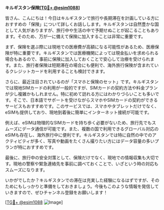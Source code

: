 **キルギスタン保険[[TG💪+ @esim1088](https://t.me/s/esim1088)]**

皆さん、こんにちは！今日はキルギスタンで旅行や長期滞在を計画している方におすすめの「保険」について詳しくお話しします。キルギスタンは自然豊かな国として人気がありますが、旅行中や生活の中で予期せぬことが起こることもあります。そのため、万が一に備えて保険に加入することは非常に重要です。

まず、保険を選ぶ際には現地での医療費が高額になる可能性があるため、医療保険が特に重要です。キルギスタンでは医療機関によっては現金払いを求められる場合もあるので、事前に保険に加入しておくことで安心して治療を受けられます。また、旅行者保険は短期滞在の場合にも便利で、海外旅行保険が含まれているクレジットカードを利用することも検討できます。

さらに、最近注目されているのが「スマホと保険のセット」です。キルギスタンでは現地SIMカードの利用が一般的ですが、SIMカードの契約方法や料金プランが少し複雑かもしれません。特に初めて訪れる方にはわかりづらいことも多いです。そこで、日本語でサポートを受けながらスマホやSIMカードの契約ができるサービスもおすすめです。このサービスでは、スマホやタブレットだけでなく、eSIMも提供しており、現地到着後に簡単にインターネット接続が可能です。

例えば、eSIMは物理的なSIMカードを持ち歩く必要がないため、旅行先でもスムーズにデータ通信が可能です。また、複数の国で利用できるグローバル対応のeSIMも存在し、海外旅行中に便利です。キルギスタンでは特に自然の中でのアクティビティが多く、写真や動画をたくさん撮りたい方にはデータ容量の多いプランが特におすすめです。

最後に、旅行中の安全対策として、保険だけでなく、現地での情報収集も大切です。現地の警察や緊急連絡先を事前に調べておくことで、いざという時の対応もスムーズになります。

いかがでしたか？キルギスタンでの滞在は充実した経験になるはずですが、そのためにもしっかりと準備をしておきましょう。今後もこのような情報を発信していきますので、ぜひチャンネル登録をお願いします！

[[TG💪+ @esim1088](https://t.me/s/esim1088) ![Image](https://i.postimg.cc/Y0z9fWf4/image.png)]